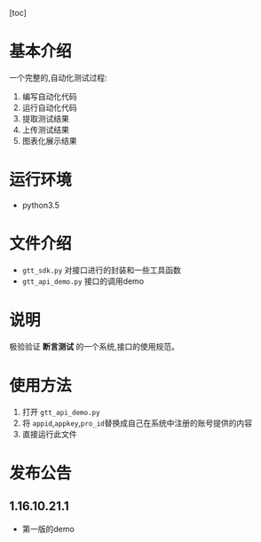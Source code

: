 [toc]
# 基本介绍

一个完整的,自动化测试过程:

1. 编写自动化代码
2. 运行自动化代码
1. 提取测试结果
1. 上传测试结果
1. 图表化展示结果


# 运行环境

- python3.5


# 文件介绍

- `gtt_sdk.py`
    对接口进行的封装和一些工具函数
- `gtt_api_demo.py`
    接口的调用demo



# 说明

极验验证 **断言测试** 的一个系统,接口的使用规范。


# 使用方法

1. 打开 `gtt_api_demo.py`
1. 将 `appid`,`appkey`,`pro_id`替换成自己在系统中注册的账号提供的内容
1. 直接运行此文件



# 发布公告

## 1.16.10.21.1

- 第一版的demo